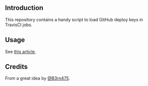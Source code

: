 ## Introduction

This repository contains a handy script to load GitHub deploy keys in TravisCI jobs.


## Usage

See [this article](https://mlocati.github.io/articles/deploy-to-github-in-travisci-jobs.html),


## Credits

From a great idea by [@B3rn475](https://github.com/B3rn475).
